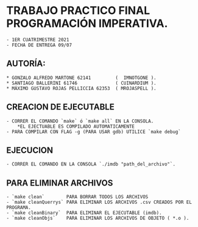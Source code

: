 # TRABAJO PRACTICO FINAL PROGRAMACIÓN IMPERATIVA.
    - 1ER CUATRIMESTRE 2021
    - FECHA DE ENTREGA 09/07

## AUTORÍA:
    * GONZALO ALFREDO MARTONE 62141         (  IMNOTGONE ).
    * SANTIAGO BALLERINI 61746              ( CUINARDIUM ).
    * MÁXIMO GUSTAVO ROJAS PELLICCIA 62353  ( MROJASPELL ).

## CREACION DE EJECUTABLE
    - CORRER EL COMANDO `make` ó `make all` EN LA CONSOLA.
        *EL EJECTUABLE ES COMPILADO AUTOMATICAMENTE 
    - PARA COMPILAR CON FLAG -g (PARA USAR gdb) UTILICE `make debug`

## EJECUCION
    - CORRER EL COMANDO EN LA CONSOLA `./imdb "path_del_archivo"`.

## PARA ELIMINAR ARCHIVOS
    - `make clean`        PARA BORRAR TODOS LOS ARCHIVOS
    - `make cleanQuerrys` PARA ELIMINAR LOS ARCHIVOS .csv CREADOS POR EL PROGRAMA.
    - `make cleanBinary`  PARA ELIMINAR EL EJECUTABLE (imdb).
    - `make cleanObjs`    PARA ELIMINAR LOS ARCHIVOS DE OBJETO ( *.o ).